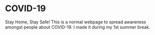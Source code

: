 # COVID-19
Stay Home, Stay Safe!
This is a normal webpage to spread awareness amongst people about COVID-19.
I made it during my 1st summer break.
